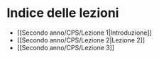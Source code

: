 # Indice delle lezioni

- [[Secondo anno/CPS/Lezione 1|Introduzione]]
- [[Secondo anno/CPS/Lezione 2|Lezione 2]]
- [[Secondo anno/CPS/Lezione 3]]



